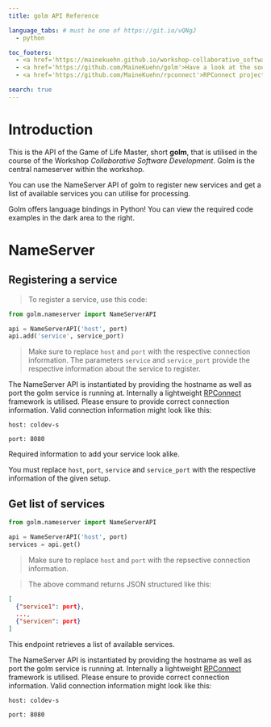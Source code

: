 ```yaml
---
title: golm API Reference

language_tabs: # must be one of https://git.io/vQNgJ
  - python

toc_footers:
  - <a href='https://mainekuehn.github.io/workshop-collaborative_software'>Workshop Presentation</a>
  - <a href='https://github.com/MaineKuehn/golm'>Have a look at the source code</a>
  - <a href='https://github.com/MaineKuehn/rpconnect'>RPConnect project</a>

search: true
---
```


# Introduction

This is the API of the Game of Life Master, short **golm**, that is utilised in the course of the Workshop *Collaborative Software Development*. Golm is the central nameserver within the workshop.

You can use the NameServer API of golm to register new services and get a list of available services you can utilise for processing.

Golm offers language bindings in Python! You can view the required code examples in the dark area to the right.

# NameServer

## Registering a service

> To register a service, use this code:

```python
from golm.nameserver import NameServerAPI

api = NameServerAPI('host', port)
api.add('service', service_port)
```

> Make sure to replace `host` and `port` with the respective connection information.
> The parameters `service` and `service_port` provide the respective information about the service to register.

The NameServer API is instantiated by providing the hostname as well as port the golm service is running at. Internally a lightweight [RPConnect](https://github.com/MaineKuehn/rpconnect) framework is utilised. Please ensure to provide correct connection information. Valid connection information might look like this:

`host: coldev-s`

`port: 8080`

Required information to add your service look alike.

<aside class="notice">
You must replace <code>host</code>, <code>port</code>, <code>service</code> and <code>service_port</code> with the respective information of the given setup.
</aside>

## Get list of services

```python
from golm.nameserver import NameServerAPI

api = NameServerAPI('host', port)
services = api.get()
```

> Make sure to replace `host` and `port` with the repsective connection information.

> The above command returns JSON structured like this: 

```json
[
  {"service1": port},
  ...,
  {"servicen": port}
]
```

This endpoint retrieves a list of available services.

The NameServer API is instantiated by providing the hostname as well as port the golm service is running at. Internally a lightweight [RPConnect](https://github.com/MaineKuehn/rpconnect) framework is utilised. Please ensure to provide correct connection information. Valid connection information might look like this:

`host: coldev-s`

`port: 8080`

